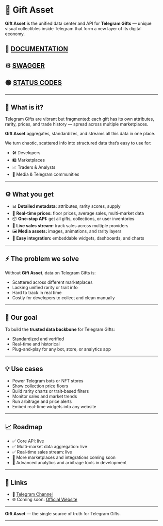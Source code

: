 # 🎁 Gift Asset

**Gift Asset** is the unified data center and API for **Telegram Gifts** — unique visual collectibles inside Telegram that form a new layer of its digital economy.

## 📘 [DOCUMENTATION](https://github.com/killmode696/giftasset/blob/main/DOCS.md)
## ⚙️ [SWAGGER](https://giftasset.pro/docs)
## 🟢 [STATUS CODES](https://github.com/killmode696/giftasset/blob/main/status/HTTP_STATUS_CODES.md)
---

## 📌 What is it?

Telegram Gifts are vibrant but fragmented: each gift has its own attributes, rarity, prices, and trade history — spread across multiple marketplaces.

**Gift Asset** aggregates, standardizes, and streams all this data in one place.

We turn chaotic, scattered info into structured data that’s easy to use for:

- 🛠️ Developers
- 🛍️ Marketplaces
- 📈 Traders & Analysts
- 📰 Media & Telegram communities

---

## ⚙️ What you get

- 📊 **Detailed metadata:** attributes, rarity scores, supply
- 💸 **Real-time prices:** floor prices, average sales, multi-market data
- 📦 **One-stop API:** get all gifts, collections, or user inventories
- 🔗 **Live sales stream:** track sales across multiple providers
- 🖼️ **Media assets:** images, animations, and rarity layers
- 🧩 **Easy integration:** embeddable widgets, dashboards, and charts

---

## ⚡️ The problem we solve

Without **Gift Asset**, data on Telegram Gifts is:

- Scattered across different marketplaces
- Lacking unified rarity or trait info
- Hard to track in real time
- Costly for developers to collect and clean manually

---

## 🎯 Our goal

To build the **trusted data backbone** for Telegram Gifts:
- Standardized and verified
- Real-time and historical
- Plug-and-play for any bot, store, or analytics app

---

## 💡 Use cases

- Power Telegram bots or NFT stores
- Show collection price floors
- Build rarity charts or trait-based filters
- Monitor sales and market trends
- Run arbitrage and price alerts
- Embed real-time widgets into any website

---

## 📈 Roadmap

- ✅ Core API: live
- ✅ Multi-market data aggregation: live
- ✅ Real-time sales stream: live
- 🚀 More marketplaces and integrations coming soon
- 🚀 Advanced analytics and arbitrage tools in development

---

## 📡 Links

- 🔗 [Telegram Channel](https://t.me/giftassetapi)
- 🌐 Coming soon: [Official Website](#)

---

**Gift Asset** — the single source of truth for Telegram Gifts.

---

